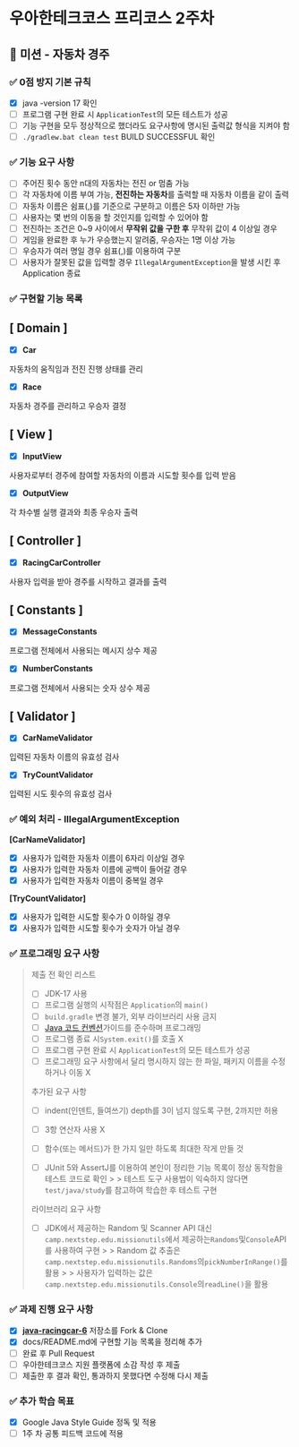 # 우아한테크코스 프리코스 2주차

## 🚗 미션 - 자동차 경주

### ✅ 0점 방지 기본 규칙

- [x]  java -version 17 확인
- [ ]  프로그램 구현 완료 시 `ApplicationTest`의 모든 테스트가 성공
- [ ]  기능 구현을 모두 정상적으로 했더라도 요구사항에 명시된 출력값 형식을 지켜야 함
- [ ]  `./gradlew.bat clean test` BUILD SUCCESSFUL 확인

### ✅ 기능 요구 사항

- [ ]  주어진 횟수 동안 n대의 자동차는 전진 or 멈춤 가능
- [ ]  각 자동차에 이름 부여 가능, **전진하는 자동차**를 출력할 때 자동차 이름을 같이 출력
- [ ]  자동차 이름은 쉼표(,)를 기준으로 구분하고 이름은 5자 이하만 가능
- [ ]  사용자는 몇 번의 이동을 할 것인지를 입력할 수 있어야 함
- [ ]  전진하는 조건은 0~9 사이에서 **무작위 값을 구한 후** 무작위 값이 4 이상일 경우
- [ ]  게임을 완료한 후 누가 우승했는지 알려줌, 우승자는 1명 이상 가능
- [ ]  우승자가 여러 명일 경우 쉼표(,)를 이용하여 구분
- [ ]  사용자가 잘못된 값을 입력할 경우 `IllegalArgumentException`을 발생 시킨 후 Application 종료

### ✅ 구현할 기능 목록

**[ Domain ]**
-

- [x]  **Car**

자동차의 움직임과 전진 진행 상태를 관리

- [x]  **Race**

자동차 경주를 관리하고 우승자 결정

**[ View ]**
-

- [x]  **InputView**

사용자로부터 경주에 참여할 자동차의 이름과 시도할 횟수를 입력 받음

- [x]  **OutputView**

각 차수별 실행 결과와 최종 우승자 출력

**[ Controller ]**
-

- [x]  **RacingCarController**

사용자 입력을 받아 경주를 시작하고 결과를 출력

**[ Constants ]**
-

- [x]  **MessageConstants**

프로그램 전체에서 사용되는 메시지 상수 제공

- [x]  **NumberConstants**

프로그램 전체에서 사용되는 숫자 상수 제공

**[ Validator ]**
-

- [x]  **CarNameValidator**

입력된 자동차 이름의 유효성 검사

- [x]  **TryCountValidator**

입력된 시도 횟수의 유효성 검사

### ✅ 예외 처리 - IllegalArgumentException

**[CarNameValidator]**

- [x]  사용자가 입력한 자동차 이름이 6자리 이상일 경우
- [x]  사용자가 입력한 자동차 이름에 공백이 들어갈 경우
- [x]  사용자가 입력한 자동차 이름이 중복일 경우

**[TryCountValidator]**

- [x]  사용자가 입력한 시도할 횟수가 0 이하일 경우
- [x]  사용자가 입력한 시도할 횟수가 숫자가 아닐 경우

### ✅ 프로그래밍 요구 사항

> 제출 전 확인 리스트
>
> - [ ]  JDK-17 사용
> - [ ]  프로그램 실행의 시작점은 `Application`의 `main()`
> - [ ]  `build.gradle` 변경 불가, 외부 라이브러리 사용 금지
> - [ ]  [Java 코드 컨벤션](https://github.com/woowacourse/woowacourse-docs/tree/master/styleguide/java)가이드를 준수하며 프로그래밍
> - [ ]  프로그램 종료 시`System.exit()`를 호출 X
> - [ ]  프로그램 구현 완료 시 `ApplicationTest`의 모든 테스트가 성공
> - [ ]  프로그래밍 요구 사항에서 달리 명시하지 않는 한 파일, 패키지 이름을 수정하거나 이동 X
>
> 추가된 요구 사항
>
> - [ ]  indent(인덴트, 들여쓰기) depth를 3이 넘지 않도록 구현, 2까지만 허용
> - [ ]  3항 연산자 사용 X
> - [ ]  함수(또는 메서드)가 한 가지 일만 하도록 최대한 작게 만들 것
> - [ ]  JUnit 5와 AssertJ를 이용하여 본인이 정리한 기능 목록이 정상 동작함을 테스트 코드로 확인
    >
    >     테스트 도구 사용법이 익숙하지 않다면`test/java/study`를 참고하여 학습한 후 테스트 구현
>
>
> 라이브러리 요구 사항
>
> - [ ]  JDK에서 제공하는 Random 및 Scanner API 대신`camp.nextstep.edu.missionutils`에서 제공하는`Randoms`및`Console`API를 사용하여 구현
    >
    >     Random 값 추출은`camp.nextstep.edu.missionutils.Randoms`의`pickNumberInRange()`를 활용
    >
    >     사용자가 입력하는 값은`camp.nextstep.edu.missionutils.Console`의`readLine()`을 활용
>

### ✅ 과제 진행 요구 사항

- [x]  **[java-racingcar-6](https://github.com/hoonyworld/java-racingcar-6)** 저장소를 Fork & Clone
- [x]  docs/README.md에 구현할 기능 목록을 정리해 추가
- [ ]  완료 후 Pull Request
- [ ]  우아한테크코스 지원 플랫폼에 소감 작성 후 제출
- [ ]  제출한 후 결과 확인, 통과하지 못했다면 수정해 다시 제출

### ✅ 추가 학습 목표

- [x]  Google Java Style Guide 정독 및 적용
- [ ]  1주 차 공통 피드백 코드에 적용